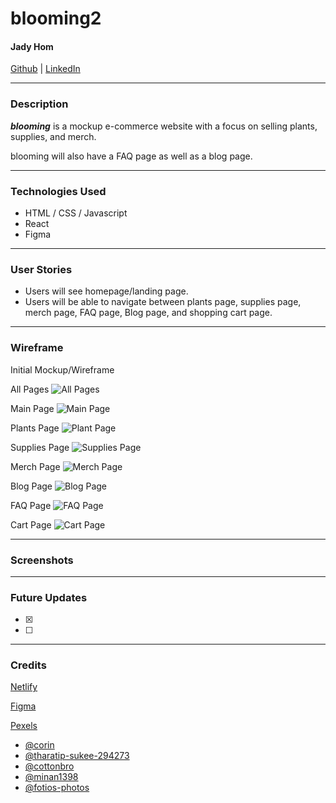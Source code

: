 # blooming2

#### Jady Hom

[Github](https://github.com/jadyhome) | [LinkedIn](www.linkedin.com/in/jadyhom)

---

### Description

**_blooming_** is a mockup e-commerce website with a focus on selling plants, supplies, and merch.

blooming will also have a FAQ page as well as a blog page.

<!-- Check out my deployed website here → [blooming]() -->

---

### Technologies Used

- HTML / CSS / Javascript
- React
- Figma

---

### User Stories

- Users will see homepage/landing page.
- Users will be able to navigate between plants page, supplies page, merch page, FAQ page, Blog page, and shopping cart page.

---

### Wireframe

Initial Mockup/Wireframe

All Pages
![All Pages](assets/allpages.jpg)

Main Page
![Main Page](assets/mainpage.png)

Plants Page
![Plant Page](assets/plantspage.png)

Supplies Page
![Supplies Page](assets/suppliespage.png)

Merch Page
![Merch Page](assets/merchpage.png)

Blog Page
![Blog Page](assets/blogpage.png)

FAQ Page
![FAQ Page](assets/faqpage.png)

Cart Page
![Cart Page](assets/cartpage.png)

---

### Screenshots

<!-- Final Mockup/Wireframe -->

<!-- Home Page
![Home Page]() -->

---

### Future Updates

- [x]
- [ ]

---

### Credits

[Netlify](https://www.netlify.com/)

[Figma](https://www.figma.com)

[Pexels](https://www.pexels.com/)
- [@corin](https://www.pexels.com/@corin)
- [@tharatip-sukee-294273](https://www.pexels.com/@tharatip-sukee-294273)
- [@cottonbro](https://www.pexels.com/@cottonbro)
- [@minan1398](https://www.pexels.com/@minan1398)
- [@fotios-photos](https://www.pexels.com/@fotios-photos)